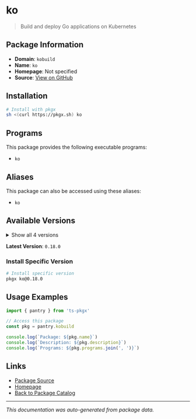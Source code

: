 # ko

> Build and deploy Go applications on Kubernetes

## Package Information

- **Domain**: `kobuild`
- **Name**: `ko`
- **Homepage**: Not specified
- **Source**: [View on GitHub](https://github.com/pkgxdev/pantry/tree/main/projects/ko.build/package.yml)

## Installation

```bash
# Install with pkgx
sh <(curl https://pkgx.sh) ko
```

## Programs

This package provides the following executable programs:

- `ko`

## Aliases

This package can also be accessed using these aliases:

- `ko`

## Available Versions

<details>
<summary>Show all 4 versions</summary>

- `0.18.0`, `0.17.1`, `0.17.0`, `0.16.0`

</details>

**Latest Version**: `0.18.0`

### Install Specific Version

```bash
# Install specific version
pkgx ko@0.18.0
```

## Usage Examples

```typescript
import { pantry } from 'ts-pkgx'

// Access this package
const pkg = pantry.kobuild

console.log(`Package: ${pkg.name}`)
console.log(`Description: ${pkg.description}`)
console.log(`Programs: ${pkg.programs.join(', ')}`)
```

## Links

- [Package Source](https://github.com/pkgxdev/pantry/tree/main/projects/ko.build/package.yml)
- [Homepage](#)
- [Back to Package Catalog](../package-catalog.md)

---

*This documentation was auto-generated from package data.*
